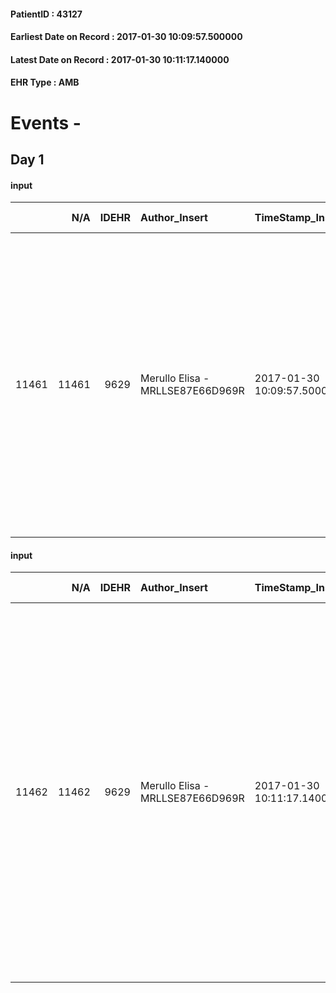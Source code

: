 
#### PatientID : 43127
#### Earliest Date on Record : 2017-01-30 10:09:57.500000
#### Latest Date on Record : 2017-01-30 10:11:17.140000
#### EHR Type : AMB

# Events - 

## Day 1

#### input
|       |    N/A |   IDEHR | Author_Insert                    | TimeStamp_Insert           | EHRType   |   PatientID |   IDDigitalSignDocument | persone_vicine   |   Unnamed: 0_x.1 |   IDANAMNESI_SOCIALE | Patient    | FamigliaAltro   | Paziente_T   | FamigliaAltro_T   |   Non_Rilevabile_x.1 | Note_Non_Rilevabile_x.1   | opt_Problemi   | Note_I                                                                                                                                                                                                                                                       | ds_note_timori                                                                                                                        | chk_contr_sintomi   | opt_paziente_a   | opt_famiglia_a      | opt_adeguatezza   | opt_paziente_solo   | ds_note_con                                                                                                                           | opt_presente_assente   | Presenza_minori   | Caregiver_principale   | opt_capacita   | ds_familiari_coinv   | opt_necessario   | opt_presente   | opt_risorse_ec   | opt_paziente_psi   | opt_Ins_vol   | ds_note_prio                                                                                                                 | opt_paziente_ad   | opt_caregiver_ad   | opt_inv_civile   | Needs     | Domestic partnership   | Fragility   | opt_indennita_acc   | opt_legge   | opt_famiglia_psi   |
|------:|-------:|--------:|:---------------------------------|:---------------------------|:----------|------------:|------------------------:|:-----------------|-----------------:|---------------------:|:-----------|:----------------|:-------------|:------------------|---------------------:|:--------------------------|:---------------|:-------------------------------------------------------------------------------------------------------------------------------------------------------------------------------------------------------------------------------------------------------------|:--------------------------------------------------------------------------------------------------------------------------------------|:--------------------|:-----------------|:--------------------|:------------------|:--------------------|:--------------------------------------------------------------------------------------------------------------------------------------|:-----------------------|:------------------|:-----------------------|:---------------|:---------------------|:-----------------|:---------------|:-----------------|:-------------------|:--------------|:-----------------------------------------------------------------------------------------------------------------------------|:------------------|:-------------------|:-----------------|:----------|:-----------------------|:------------|:--------------------|:------------|:-------------------|
| 11461 |  11461 |    9629 | Merullo Elisa - MRLLSE87E66D969R | 2017-01-30 10:09:57.500000 | AMB       |       43127 |                  631853 | N/A              |             5112 |                 3316 | Parziale#2 | Si#1            | No#0         | No#0              |                    0 | NR                        | No#0           | Il pz non √® lucido. Le figlie chiedono il ricovero in hospice affermando che la situazione √® molto critica. In realt√† sulla relazione si parla di riabilitazione. Riferisco alla famiglia che avrei chiamato FBF per capire meglio la situazione clinica. | Le figlie sono molto spaventate per la gestione del pap√†: la loro preoccupazione √® che il pz venga dimesso da un momento all'altro. | controllo sintomi#0 | Indefinite#2     | Sovradimensionate#0 | Si#1              | No#0                | Il pz vive con la badante presente 24 ore. Presenti tre figli. Figlio vive appena fuori Milano. Figlie presenti ma molto pretenziose. | Presente#1             | No#0              | caregiver              | Adeguato#0     | daughters            | No#0             | Si#1           | Adeguate#1       | No#0               | No#0          | Il bisogno espresso √® a livello clinico assistenziale. Spiegato il senso della nostra assistenza ed il setting domiciliare. | Parziale#1        | Totale#2           | No#0             | Clinici#0 | Badante#1              | nessuna#0   | No#0                | No#0        | No#0               |

#### input
|       |    N/A |   IDEHR | Author_Insert                    | TimeStamp_Insert           | EHRType   |   PatientID |   IDDigitalSignDocument | persone_vicine   |   Unnamed: 0_x.1 |   IDANAMNESI_SOCIALE | Patient    | FamigliaAltro   | Paziente_T   | FamigliaAltro_T   |   Non_Rilevabile_x.1 | Note_Non_Rilevabile_x.1   | opt_Problemi   | Note_I                                                                                                                                                                                                                                                       | ds_note_timori                                                                                                                        | chk_contr_sintomi   | opt_paziente_a   | opt_famiglia_a      | opt_adeguatezza   | opt_paziente_solo   | ds_note_con                                                                                                                           | opt_presente_assente   | Presenza_minori   | Caregiver_principale   | opt_capacita   | ds_familiari_coinv   | opt_necessario   | opt_presente   | opt_risorse_ec   | opt_paziente_psi   | opt_Ins_vol   | ds_note_prio                                                                                                                                                                                                                                                                                                                                  | opt_paziente_ad   | opt_caregiver_ad   | opt_inv_civile   | Needs     | Domestic partnership   | Fragility   | opt_indennita_acc   | opt_legge   | opt_famiglia_psi   |
|------:|-------:|--------:|:---------------------------------|:---------------------------|:----------|------------:|------------------------:|:-----------------|-----------------:|---------------------:|:-----------|:----------------|:-------------|:------------------|---------------------:|:--------------------------|:---------------|:-------------------------------------------------------------------------------------------------------------------------------------------------------------------------------------------------------------------------------------------------------------|:--------------------------------------------------------------------------------------------------------------------------------------|:--------------------|:-----------------|:--------------------|:------------------|:--------------------|:--------------------------------------------------------------------------------------------------------------------------------------|:-----------------------|:------------------|:-----------------------|:---------------|:---------------------|:-----------------|:---------------|:-----------------|:-------------------|:--------------|:----------------------------------------------------------------------------------------------------------------------------------------------------------------------------------------------------------------------------------------------------------------------------------------------------------------------------------------------|:------------------|:-------------------|:-----------------|:----------|:-----------------------|:------------|:--------------------|:------------|:-------------------|
| 11462 |  11462 |    9629 | Merullo Elisa - MRLLSE87E66D969R | 2017-01-30 10:11:17.140000 | AMB       |       43127 |                  631854 | N/A              |             5113 |                 3317 | Parziale#2 | Si#1            | No#0         | No#0              |                    0 | NR                        | No#0           | Il pz non √® lucido. Le figlie chiedono il ricovero in hospice affermando che la situazione √® molto critica. In realt√† sulla relazione si parla di riabilitazione. Riferisco alla famiglia che avrei chiamato FBF per capire meglio la situazione clinica. | Le figlie sono molto spaventate per la gestione del pap√†: la loro preoccupazione √® che il pz venga dimesso da un momento all'altro. | controllo sintomi#0 | Indefinite#2     | Sovradimensionate#0 | Si#1              | No#0                | Il pz vive con la badante presente 24 ore. Presenti tre figli. Figlio vive appena fuori Milano. Figlie presenti ma molto pretenziose. | Presente#1             | No#0              | caregiver              | Adeguato#0     | daughters            | No#0             | Si#1           | Adeguate#1       | No#0               | No#0          | Il bisogno espresso √® a livello clinico assistenziale. Spiegato il senso della nostra assistenza. Non chiara la situazione clinica e la relazione dell'ospedale (le figlie richiedono l'hospice mentre la relazione parla di riabilitazione). Rimango con le figlie che avrei contattato l'ospedale per capire meglio la situazione clinica. | Parziale#1        | Totale#2           | No#0             | Clinici#0 | Badante#1              | nessuna#0   | No#0                | No#0        | No#0               |


